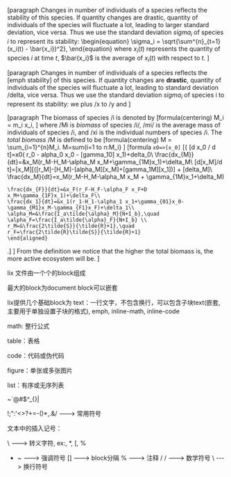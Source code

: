 [paragraph
Changes in number of individuals of a species reflects the stability of this species. If quantity changes are drastic, quantity of individuals of the species will fluctuate a lot, leading to larger standard deviation, vice versa. Thus we use the standard deviation $sigma_i$ of species $i$ to represent its stability:
\begin{equation}
	\sigma_i = \sqrt{\sum^{n}_{t=1}(x_i(t) - \bar{x_i})^2},
\end{equation}
where $x_i(t)$ represents the quantity of species $i$ at time $t$, $\bar{x_i}$ is the average of $x_i(t)$ with respect to $t$.
]

[paragraph
Changes in number of individuals of a species reflects the [emph stability] of this species. If quantity changes are **drastic**, quantity of individuals of the species will fluctuate a lot, leading to standard deviation /delta, vice versa. Thus we use the standard deviation $sigma_i$ of species i to represent its stability:
we plus /x to /y and 
]

[paragraph
The biomass of species /i is denoted by
[formula(centering)
	M_i = m_i x_i,
]
where /Mi is *biomass* of species /i/, /mi/ is the average mass of individuals of species /i, and /xi is the individual numbers of species /i. The *total biomass* /M is defined to be
[formula(centering)
	M = \sum_{i=1}^{n}M_i.
    M=sum{i=1 to n:M_i}
]
[formula
`x0=>[x_0]`
[{
    [d x_0 / d t]=x0( r_0 - alpha_0 x_0 - [gamma_10] x_1)+delta_0\\
    \frac{dx_{M}}{dt}=&x_M(r_M-H_M-\alpha_M x_M+\gamma_{1M}x_1)+\delta_M\\
    [d[x_M]/d t]=[x_M][([r_M]-[H_M]-[alpha_M][x_M]+[gamma_1M][x_1])] + [delta_M]\\
    \frac{dx_M}{dt}=x_M(r_M-H_M-\alpha_M x_M + \gamma_{1M}x_1+\delta_M)

    \frac{dx_{F}}{dt}=&x_F(r_F-H_F-\alpha_F x_F+D x_M+\gamma_{1F}x_1)+\delta_F\\
    \frac{dx_1}{dt}=&x_1(r_1-H_1-\alpha_1 x_1+\gamma_{01}x_0-\gamma_{M1}x_M-\gamma_{F1}x_F)+\delta_1\\
    \alpha_M=&\frac{I_a\tilde{\alpha}_M}{N+I_b},\quad \alpha_F=\frac{I_a\tilde{\alpha}_F}{N+I_b} \\
    r_M=&\frac{2\tilde{S}}{\tilde{R}+1},\quad r_F=\frac{2\tilde{R}\tilde{S}}{\tilde{R}+1} 
    \end{aligned}
.]
]
From the definition we notice that the higher the total biomass is, the more active ecosystem will be.
]


lix 文件由一个个的block组成

最大的block为document
block可以嵌套

lix提供几个基础block为
text：一行文字，不包含换行，可以包含子块text(嵌套,主要用于单独设置子块的格式), emph, inline-math, inline-code

math: 整行公式

table：表格

code：代码或伪代码

figure：单张或多张图片

list：有序或无序列表







~`@#$^_{}|

!;":'<>?+=-()*,.&/ ---> 常用符号

文本中的插入记号：

\ ---> 转义字符, ex:, \*, \[, \%
* ~ ---> 强调符号
[] ---> block分隔
% ---> 注释
/ / ---> 数学符号
\\ ---> 换行符号
